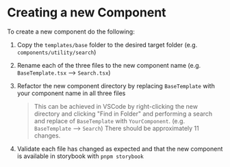 # Creating a new Component

To create a new component do the following:

1. Copy the `templates/base` folder to the desired target folder (e.g. `components/utility/search`)

2. Rename each of the three files to the new component name (e.g. `BaseTemplate.tsx` --> `Search.tsx`)

3. Refactor the new component directory by replacing `BaseTemplate` with your component name in all three files

   > This can be achieved in VSCode by right-clicking the new directory and clicking "Find in Folder" and performing a search and replace of `BaseTemplate` with `YourComponent`. (e.g. `BaseTemplate` --> `Search`) There should be approximately 11 changes.

4. Validate each file has changed as expected and that the new component is available in storybook with `pnpm storybook`
